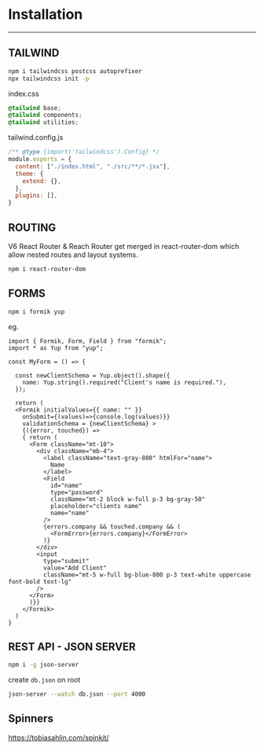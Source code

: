# Installation

---

## TAILWIND

```Bash
npm i tailwindcss postcss autoprefixer
npx tailwindcss init -p
```

index.css

```Css
@tailwind base;
@tailwind components;
@tailwind utilities;
```

tailwind.config.js

```Javascript
/** @type {import('tailwindcss').Config} */
module.exports = {
  content: ["./index.html", "./src/**/*.jsx"],
  theme: {
    extend: {},
  },
  plugins: [],
}
```

## ROUTING

V6 React Router & Reach Router get merged in react-router-dom which allow nested routes and layout systems.

```Bash
npm i react-router-dom
```

## FORMS

```Bash
npm i formik yup
```

eg.

```Jsx
import { Formik, Form, Field } from "formik";
import * as Yup from "yup";

const MyForm = () => {

  const newClientSchema = Yup.object().shape({
    name: Yup.string().required("Client's name is required."),
  });

  return (
  <Formik initialValues={{ name: "" }}
    onSubmit={(values)=>{console.log(values)}}
    validationSchema = {newClientSchema} >
    {({error, touched}) =>
    { return (
      <Form className="mt-10">
        <div className="mb-4">
          <label className="text-gray-800" htmlFor="name">
            Name
          </label>
          <Field
            id="name"
            type="password"
            className="mt-2 block w-full p-3 bg-gray-50"
            placeholder="clients name"
            name="name"
          />
          {errors.company && touched.company && (
            <FormError>{errors.company}</FormError>
          )}
        </div>
        <input
          type="submit"
          value="Add Client"
          className="mt-5 w-full bg-blue-800 p-3 text-white uppercase font-bold text-lg"
        />
      </Form>
      )}}
    </Formik>
  )
}
```

## REST API - JSON SERVER

```Bash
npm i -g json-server
```

create `db.json` on root

```Bash
json-server --watch db.json --port 4000
```

## Spinners

https://tobiasahlin.com/spinkit/
